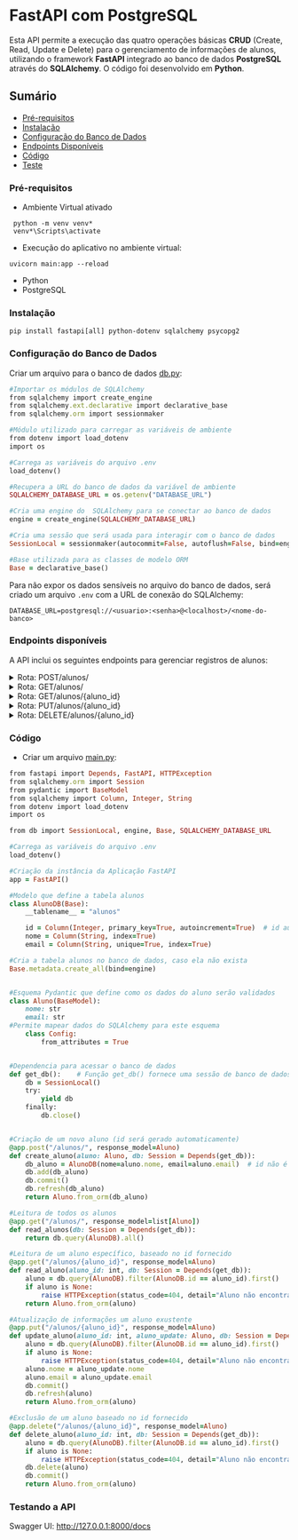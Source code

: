 # FastAPI com PostgreSQL

Esta API permite a execução das quatro operações básicas **CRUD** (Create, Read, Update e Delete) para o gerenciamento de informações de alunos, utilizando o framework **FastAPI** integrado ao banco de dados **PostgreSQL** através do **SQLAlchemy**. O código foi desenvolvido em **Python**.

## Sumário

- [Pré-requisitos](#pré-requisitos)
- [Instalação](#instalação)
- [Configuração do Banco de Dados](#configuração-do-banco-de-dados)
- [Endpoints Disponíveis](#endpoints-disponíveis)
- [Código](#código)
- [Teste](#testando-a-api)

### Pré-requisitos

- Ambiente Virtual ativado

```
 python -m venv venv*
 venv*\Scripts\activate
``` 
- Execução do aplicativo no ambiente virtual:
```
uvicorn main:app --reload
``` 
- Python
- PostgreSQL

### Instalação

```
pip install fastapi[all] python-dotenv sqlalchemy psycopg2
```

### Configuração do Banco de Dados

Criar um arquivo para o banco de dados [db.py](https://github.com/MeireMayumi/FastAPI-com-PostgreSQL/blob/main/db.py):

```ruby
#Importar os módulos de SQLAlchemy
from sqlalchemy import create_engine
from sqlalchemy.ext.declarative import declarative_base
from sqlalchemy.orm import sessionmaker

#Módulo utilizado para carregar as variáveis de ambiente
from dotenv import load_dotenv
import os

#Carrega as variáveis do arquivo .env
load_dotenv()

#Recupera a URL do banco de dados da variável de ambiente
SQLALCHEMY_DATABASE_URL = os.getenv("DATABASE_URL")

#Cria uma engine do  SQLAlchemy para se conectar ao banco de dados
engine = create_engine(SQLALCHEMY_DATABASE_URL)

#Cria uma sessão que será usada para interagir com o banco de dados
SessionLocal = sessionmaker(autocommit=False, autoflush=False, bind=engine)

#Base utilizada para as classes de modelo ORM
Base = declarative_base()
```

Para não expor os dados sensíveis no arquivo do banco de dados, será criado um arquivo `.env` com a URL de conexão do SQLAlchemy:

```
DATABASE_URL=postgresql://<usuario>:<senha>@<localhost>/<nome-do-banco>
```

### Endpoints disponíveis

A API inclui os seguintes endpoints para gerenciar registros de alunos:
<details>
<summary>Rota: POST/alunos/</summary>
  
  **Descrição**: Cria um novo aluno.

  **Entrada**: Objeto JSON contendo `nome` e `email`.
  
  **Resposta**: Objeto `Aluno` recém-criado.
</details>

<details>
<summary>Rota: GET/alunos/</summary>
  
  **Descrição**: Retorna uma lista com todos os alunos cadastrados.

  **Resposta**: Lista de objetos `Aluno`.
</details>
<details>
<summary>Rota: GET/alunos/{aluno_id}</summary>
  
  **Descrição**: Retorna os dados do aluno com base no id fornecido.

  
  **Resposta**: Objeto `Aluno`.
</details>
<details>
<summary>Rota: PUT/alunos/{aluno_id}</summary>
  
  **Descrição**: Atualiza os dados de um aluno existente.

  **Entrada**: Objeto JSON contendo os novos valores de `nome` e `email`
  
  **Resposta**: Objeto `Aluno` atualizado.
</details>

<details>
<summary>Rota: DELETE/alunos/{aluno_id}</summary>
  
  **Descrição**: Exclui um aluno com base no id fornecido.

  **Resposta**: Objeto `Aluno` excluído.
</details>

### Código
- Criar um arquivo [main.py](https://github.com/MeireMayumi/FastAPI-com-PostgreSQL/blob/main/main.py):
```ruby
from fastapi import Depends, FastAPI, HTTPException
from sqlalchemy.orm import Session
from pydantic import BaseModel
from sqlalchemy import Column, Integer, String
from dotenv import load_dotenv
import os

from db import SessionLocal, engine, Base, SQLALCHEMY_DATABASE_URL

#Carrega as variáveis do arquivo .env
load_dotenv()

#Criação da instância da Aplicação FastAPI
app = FastAPI()

#Modelo que define a tabela alunos
class AlunoDB(Base):
    __tablename__ = "alunos"

    id = Column(Integer, primary_key=True, autoincrement=True)  # id autoincrementado
    nome = Column(String, index=True)
    email = Column(String, unique=True, index=True)

#Cria a tabela alunos no banco de dados, caso ela não exista
Base.metadata.create_all(bind=engine)


#Esquema Pydantic que define como os dados do aluno serão validados
class Aluno(BaseModel):
    nome: str
    email: str
#Permite mapear dados do SQLAlchemy para este esquema
    class Config:
        from_attributes = True  


#Dependencia para acessar o banco de dados
def get_db():    # Função get_db() fornece uma sessão de banco de dados com SessionLocal, que foi definido no arquivo db.py
    db = SessionLocal() 
    try:
        yield db
    finally:
        db.close()


#Criação de um novo aluno (id será gerado automaticamente)
@app.post("/alunos/", response_model=Aluno)
def create_aluno(aluno: Aluno, db: Session = Depends(get_db)):
    db_aluno = AlunoDB(nome=aluno.nome, email=aluno.email)  # id não é mais necessário
    db.add(db_aluno)
    db.commit()
    db.refresh(db_aluno)
    return Aluno.from_orm(db_aluno)

#Leitura de todos os alunos
@app.get("/alunos/", response_model=list[Aluno])
def read_alunos(db: Session = Depends(get_db)):
    return db.query(AlunoDB).all()

#Leitura de um aluno específico, baseado no id fornecido
@app.get("/alunos/{aluno_id}", response_model=Aluno)
def read_aluno(aluno_id: int, db: Session = Depends(get_db)):
    aluno = db.query(AlunoDB).filter(AlunoDB.id == aluno_id).first()
    if aluno is None:
        raise HTTPException(status_code=404, detail="Aluno não encontrado")
    return Aluno.from_orm(aluno)

#Atualização de informações um aluno exustente
@app.put("/alunos/{aluno_id}", response_model=Aluno)
def update_aluno(aluno_id: int, aluno_update: Aluno, db: Session = Depends(get_db)):
    aluno = db.query(AlunoDB).filter(AlunoDB.id == aluno_id).first()
    if aluno is None:
        raise HTTPException(status_code=404, detail="Aluno não encontrado")
    aluno.nome = aluno_update.nome
    aluno.email = aluno_update.email
    db.commit()
    db.refresh(aluno)
    return Aluno.from_orm(aluno)

#Exclusão de um aluno baseado no id fornecido 
@app.delete("/alunos/{aluno_id}", response_model=Aluno)
def delete_aluno(aluno_id: int, db: Session = Depends(get_db)):
    aluno = db.query(AlunoDB).filter(AlunoDB.id == aluno_id).first()
    if aluno is None:
        raise HTTPException(status_code=404, detail="Aluno não encontrado")
    db.delete(aluno)
    db.commit()
    return Aluno.from_orm(aluno)
```


### Testando a API

Swagger UI: http://127.0.0.1:8000/docs
